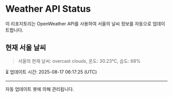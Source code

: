 
# Weather API Status

이 리포지토리는 OpenWeather API를 사용하여 서울의 날씨 정보를 자동으로 업데이트합니다.

## 현재 서울 날씨
> 서울의 현재 날씨: overcast clouds, 온도: 30.23°C, 습도: 68%

⏳ 업데이트 시간: 2025-08-17 06:17:25 (UTC)

---
자동 업데이트 봇에 의해 관리됩니다.
